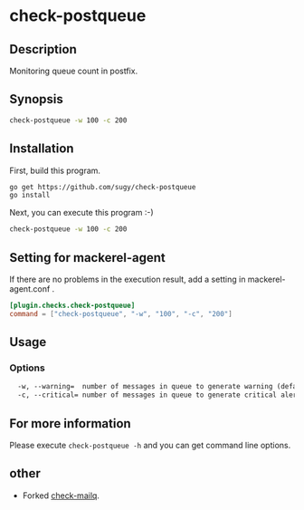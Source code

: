 # check-postqueue

## Description

Monitoring queue count in postfix.

## Synopsis

```sh
check-postqueue -w 100 -c 200
```

## Installation

First, build this program.

```sh
go get https://github.com/sugy/check-postqueue
go install
```


Next, you can execute this program :-)

```sh
check-postqueue -w 100 -c 200
```


## Setting for mackerel-agent

If there are no problems in the execution result, add a setting in mackerel-agent.conf .

```conf
[plugin.checks.check-postqueue]
command = ["check-postqueue", "-w", "100", "-c", "200"]
```

## Usage
### Options

```txt
  -w, --warning=  number of messages in queue to generate warning (default: 100)
  -c, --critical= number of messages in queue to generate critical alert ( w < c ) (default: 200)
```

## For more information

Please execute `check-postqueue -h` and you can get command line options.

## other

- Forked [check-mailq](https://github.com/mackerelio/go-check-plugins/tree/master/check-mailq).
